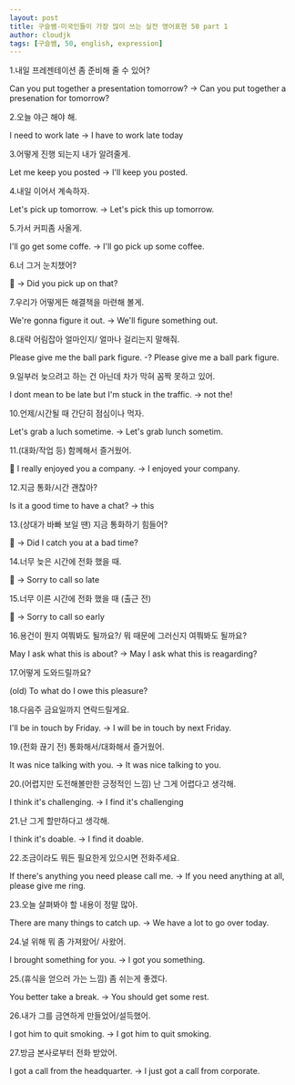```yaml
---
layout: post
title: 구슬쌤-미국인들이 가장 많이 쓰는 실전 영어표현 50 part 1
author: cloudjk
tags: [구슬쌤, 50, english, expression]
---
```


1.내일 프레젠테이션 좀 준비해 줄 수 있어?

Can you put together a presentation tomorrow? -> Can you put together a presenation for tomorrow?

2.오늘 야근 해야 해.

I need to work late -> I have to work late today

3.어떻게 진행 되는지 내가 알려줄게.

Let me keep you posted -> I'll keep you posted.

4.내일 이어서 계속하자.

Let's pick up tomorrow. -> Let's pick this up tomorrow.

5.가서 커피좀 사올게.

I'll go get some coffe. -> I'll go pick up some coffee.

6.너 그거 눈치챘어?

🤬 -> Did you pick up on that?

7.우리가 어떻게든 해결책을 마련해 볼게.

We're gonna figure it out. -> We'll figure something out.

8.대략 어림잡아 얼마인지/ 얼마나 걸리는지 말해줘.

Please give me the ball park figure. -? Please give me a ball park figure.

9.일부러 늦으려고 하는 건 아닌데 차가 막혀 꼼짝 못하고 있어.

I dont mean to be late but I'm stuck in the traffic. -> not the!

10.언제/시간될 때 간단히 점심이나 먹자.

Let's grab a luch sometime. -> Let's grab lunch sometim.

11.(대화/작업 등) 함께해서 즐거웠어.

🙁 I really enjoyed you a company. -> I enjoyed your company.

12.지금 통화/시간 괜찮아?

Is it a good time to have a chat? -> this

13.(상대가 바빠 보일 땐) 지금 통화하기 힘들어?

🙁 -> Did I catch you at a bad time?

14.너무 늦은 시간에 전화 했을 때.

🙁 -> Sorry to call so late

15.너무 이른 시간에 전화 했을 때 (출근 전)

🙁 -> Sorry to call so early

16.용건이 뭔지 여쭤봐도 될까요?/ 뭐 때문에 그러신지 여쭤봐도 될까요?

May I ask what this is about? -> May I ask what this is reagarding?

17.어떻게 도와드릴까요?

(old) To what do I owe this pleasure?

18.다음주 금요일까지 연락드릴게요.

I'll be in touch by Friday. -> I will be in touch by next Friday.

19.(전화 끊기 전) 통화해서/대화해서 즐거웠어.

It was nice talking with you. -> It was nice talking to you.

20.(어렵지만 도전해볼만한 긍정적인 느낌) 난 그게 어렵다고 생각해.

I think it's challenging. -> I find it's challenging

21.난 그게 할만하다고 생각해.

I think it's doable. -> I find it doable.

22.조금이라도 뭐든 필요한게 있으시면 전화주세요.

If there's anything you need please call me. -> If you need anything at all, please give me ring.

23.오늘 살펴봐야 할 내용이 정말 많아.

There are many things to catch up. -> We have a lot to go over today.

24.널 위해 뭐 좀 가져왔어/ 사왔어.

I brought something for you. -> I got you something.

25.(휴식을 얻으러 가는 느낌) 좀 쉬는게 좋겠다.

You better take a break. -> You should get some rest.

26.내가 그를 금연하게 만들었어/설득했어.

I got him to quit smoking. -> I got him to quit smoking.

27.방금 본사로부터 전화 받았어.

I got a call from the headquarter. -> I just got a call from corporate.
